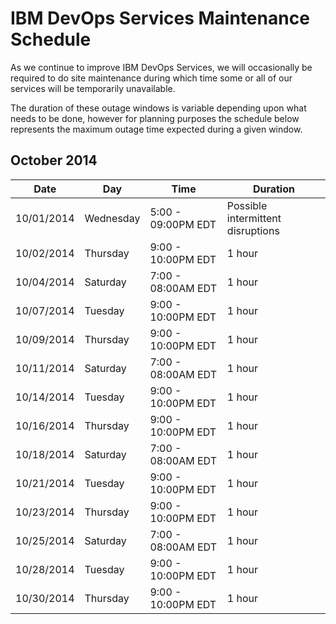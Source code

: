# IBM DevOps Services Maintenance Schedule

As we continue to improve IBM DevOps Services, we will occasionally be required to do site maintenance during which time some or all of our services will be temporarily unavailable.

The duration of these outage windows is variable depending upon what needs to be done,  however for planning purposes the schedule below represents the maximum outage time expected during a given window.


## October 2014

| Date       | Day      | Time                | Duration |
|------------|----------|---------------------|----------|
| 10/01/2014 | Wednesday | 5:00 - 09:00PM EDT  | Possible intermittent disruptions   |
| 10/02/2014 | Thursday | 9:00 - 10:00PM EDT  | 1 hour   |
| 10/04/2014 | Saturday | 7:00 - 08:00AM EDT  | 1 hour   |
| 10/07/2014 | Tuesday  | 9:00 - 10:00PM EDT  | 1 hour   |
| 10/09/2014 | Thursday | 9:00 - 10:00PM EDT  | 1 hour   |
| 10/11/2014 | Saturday | 7:00 - 08:00AM EDT  | 1 hour   |
| 10/14/2014 | Tuesday  | 9:00 - 10:00PM EDT  | 1 hour   |
| 10/16/2014 | Thursday | 9:00 - 10:00PM EDT  | 1 hour   |
| 10/18/2014 | Saturday | 7:00 - 08:00AM EDT  | 1 hour   |
| 10/21/2014 | Tuesday  | 9:00 - 10:00PM EDT  | 1 hour   |
| 10/23/2014 | Thursday | 9:00 - 10:00PM EDT  | 1 hour   |
| 10/25/2014 | Saturday | 7:00 - 08:00AM EDT  | 1 hour   |
| 10/28/2014 | Tuesday  | 9:00 - 10:00PM EDT  | 1 hour   |
| 10/30/2014 | Thursday | 9:00 - 10:00PM EDT  | 1 hour   |

